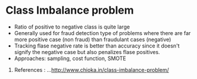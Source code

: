 
# Class Imbalance problem 

+ Ratio of positive to negative class is quite large 
+ Generally used for fraud detection type of problems where there are far more positive case (non fraud) than 
fraudulant cases (negative)
+ Tracking flase negative rate is better than accuracy since it doesn't signify the negative case but also penalizes 
flase positives.
+ Approaches: sampling, cost function, SMOTE

1. References : 
...http://www.chioka.in/class-imbalance-problem/
